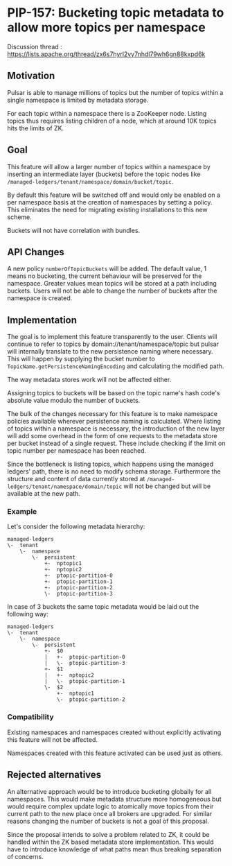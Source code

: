 # PIP-157: Bucketing topic metadata to allow more topics per namespace

Discussion thread : https://lists.apache.org/thread/zx6s7hyrl2vy7nhdl79wh6gn88kxpd6k

## Motivation

Pulsar is able to manage millions of topics but the number of topics within a single namespace is limited by metadata storage.

For each topic within a namespace there is a ZooKeeper node. Listing topics thus requires listing children of a node, which at around 10K topics hits the limits of ZK.

## Goal

This feature will allow a larger number of topics within a namespace by inserting an intermediate layer (buckets) before the topic nodes like `/managed-ledgers/tenant/namespace/domain/bucket/topic`.

By default this feature will be switched off and would only be enabled on a per namespace basis at the creation of namespaces by setting a policy. This eliminates the need for migrating existing installations to this new scheme.

Buckets will not have correlation with bundles.

## API Changes

A new policy `numberOfTopicBuckets` will be added. The default value, 1 means no bucketing, the current behaviour will be preserved for the namespace. Greater values mean topics will be stored at a path including buckets. Users will not be able to change the number of buckets after the namespace is created.

## Implementation 

The goal is to implement this feature transparently to the user. Clients will continue to refer to topics by domain://tenant/namespace/topic but pulsar will internally translate to the new persistence naming where necessary. This will happen by supplying the bucket number to `TopicName.getPersistenceNamingEncoding` and calculating the modified path.  

The way metadata stores work will not be affected either.

Assigning topics to buckets will be based on the topic name&#39;s hash code&#39;s absolute value modulo the number of buckets.

The bulk of the changes necessary for this feature is to make namespace policies available wherever persistence naming is calculated. Where listing of topics within a namespace is necessary, the introduction of the new layer will add some overhead in the form of one requests to the metadata store per bucket instead of a single request. These include checking if the limit on topic number per namespace has been reached.

Since the bottleneck is listing topics, which happens using the managed ledgers' path, there is no need to modify schema storage. Furthermore the structure and content of data currently stored at  `/managed-ledgers/tenant/namespace/domain/topic` will not be changed but will be available at the new path. 

### Example

Let&#39;s consider the following metadata hierarchy:

```
managed-ledgers
\-  tenant
    \-  namespace
        \-  persistent
            +-  nptopic1
            +-  nptopic2
            +-  ptopic-partition-0
            +-  ptopic-partition-1
            +-  ptopic-partition-2
            \-  ptopic-partition-3
```

In case of 3 buckets the same topic metadata would be laid out the following way:

```
managed-ledgers
\-  tenant
    \-  namespace
        \-  persistent
            +-  $0
            |   +-  ptopic-partition-0
            |   \-  ptopic-partition-3
            +-  $1
            |   +-  nptopic2
            |   \-  ptopic-partition-1
            \-  $2
                +-  nptopic1
                \-  ptopic-partition-2
```

### Compatibility

Existing namespaces and namespaces created without explicitly activating this feature will not be affected.

Namespaces created with this feature activated can be used just as others.

## Rejected alternatives

An alternative approach would be to introduce bucketing globally for all namespaces. This would make metadata structure more homogeneous but would require complex update logic to atomically move topics from their current path to the new place once all brokers are upgraded.
For similar reasons changing the number of buckets is not a goal of this proposal.

Since the proposal intends to solve a problem related to ZK, it could be handled within the ZK based metadata store implementation. This would have to introduce knowledge of  what paths mean thus breaking separation of concerns.
